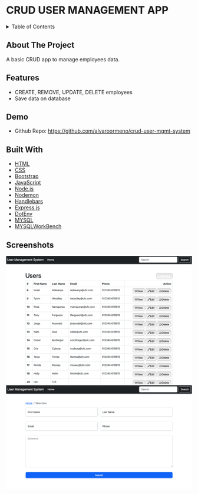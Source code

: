 # CRUD USER MANAGEMENT APP

<!-- TABLE OF CONTENTS -->
<details>
  <summary>Table of Contents</summary>

- [About The Project](#about-the-project)
- [Features](#features)
- [Demo](#demo)
- [Built With](#built-with)
- [Screenshots](#screenshots)
</details>

## About The Project

A basic CRUD app to manage employees data.

## Features

- CREATE, REMOVE, UPDATE, DELETE employees
- Save data on database

## Demo

- Github Repo: https://github.com/alvaroormeno/crud-user-mgmt-system

## Built With

- [HTML](https://developer.mozilla.org/en-US/docs/Web/HTML)
- [CSS](https://developer.mozilla.org/en-US/docs/Web/CSS)
- [Bootstrap](https://getbootstrap.com/)
- [JavaScript](https://developer.mozilla.org/en-US/docs/Web/JavaScript)
- [Node.js](https://nodejs.org/en/about/)
- [Nodemon](https://www.npmjs.com/package/nodemon)
- [Handlebars](https://handlebarsjs.com/)
- [Express.js](https://expressjs.com/)
- [DotEnv](https://www.npmjs.com/package/dotenv)
- [MYSQL](https://www.mysql.com/)
- [MYSQLWorkBench](https://www.mysql.com/products/workbench/)

## Screenshots

![Screenshot 1](public/assets/screenshot.png)
![Screenshot 2](public/assets/screenshot2.png)
